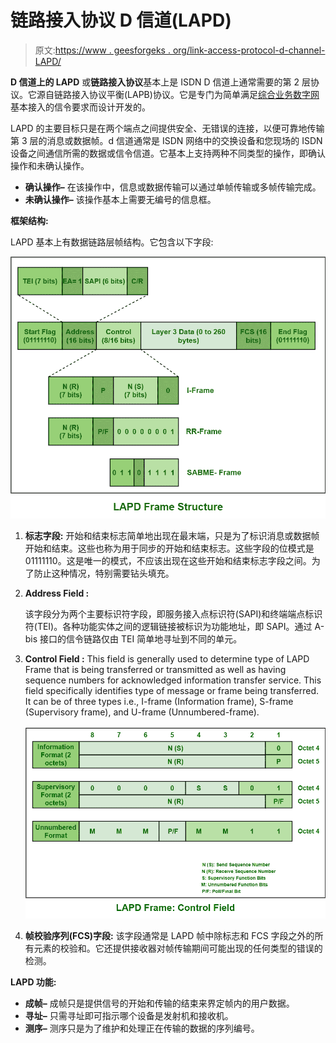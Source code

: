 # 链路接入协议 D 信道(LAPD)

> 原文:[https://www . geesforgeks . org/link-access-protocol-d-channel-LAPD/](https://www.geeksforgeeks.org/link-access-protocol-d-channel-lapd/)

**D 信道上的 LAPD** 或**链路接入协议**基本上是 ISDN D 信道上通常需要的第 2 层协议。它源自链路接入协议平衡(LAPB)协议。它是专门为简单满足[综合业务数字网](https://www.geeksforgeeks.org/integrated-services-digital-network-isdn/)基本接入的信令要求而设计开发的。

LAPD 的主要目标只是在两个端点之间提供安全、无错误的连接，以便可靠地传输第 3 层的消息或数据帧。d 信道通常是 ISDN 网络中的交换设备和您现场的 ISDN 设备之间通信所需的数据或信令信道。它基本上支持两种不同类型的操作，即确认操作和未确认操作。

*   **确认操作–**
    在该操作中，信息或数据传输可以通过单帧传输或多帧传输完成。
*   **未确认操作–**
    该操作基本上需要无编号的信息框。

**框架结构:**

LAPD 基本上有数据链路层帧结构。它包含以下字段:

![](img/1b6a58b4c405774b82f34765bbdfdbb2.png)

1.  **标志字段:**
    开始和结束标志简单地出现在最末端，只是为了标识消息或数据帧开始和结束。这些也称为用于同步的开始和结束标志。这些字段的位模式是 01111110。这是唯一的模式，不应该出现在这些开始和结束标志字段之间。为了防止这种情况，特别需要钻头填充。
2.  **Address Field :**

    该字段分为两个主要标识符字段，即服务接入点标识符(SAPI)和终端端点标识符(TEI)。各种功能实体之间的逻辑链接被标识为功能地址，即 SAPI。通过 A-bis 接口的信令链路仅由 TEI 简单地寻址到不同的单元。

3.  **Control Field :**
    This field is generally used to determine type of LAPD Frame that is being transferred or transmitted as well as having sequence numbers for acknowledged information transfer service. This field specifically identifies type of message or frame being transferred. It can be of three types i.e., I-frame (Information frame), S-frame (Supervisory frame), and U-frame (Unnumbered-frame).

    ![](img/3146bce63789a918e11a79715bd15dfe.png)

4.  **帧校验序列(FCS)字段:**
    该字段通常是 LAPD 帧中除标志和 FCS 字段之外的所有元素的校验和。它还提供接收器对帧传输期间可能出现的任何类型的错误的检测。

**LAPD 功能:**

*   **成帧–**
    成帧只是提供信号的开始和传输的结束来界定帧内的用户数据。
*   **寻址–**
    只需寻址即可指示哪个设备是发射机和接收机。
*   **测序–**
    测序只是为了维护和处理正在传输的数据的序列编号。